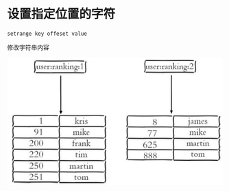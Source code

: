 # 设置指定位置的字符

```text
setrange key offeset value
```

修改字符串内容

![](../../.gitbook/assets/image%20%28124%29.png)

